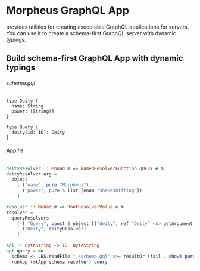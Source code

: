 # Morpheus GraphQL App

provides utilities for creating executable GraphQL applications for servers. You can use it to create a schema-first GraphQL server with dynamic typings.

## Build schema-first GraphQL App with dynamic typings

###### schema.gql

```gql
type Deity {
  name: String
  power: [String!]
}

type Query {
  deity(id: ID): Deity
}
```

###### App.hs

```hs
deityResolver :: Monad m => NamedResolverFunction QUERY e m
deityResolver arg =
  object
    [ ("name", pure "Morpheus"),
      ("power", pure $ list [enum "Shapeshifting"])
    ]

resolver :: Monad m => RootResolverValue e m
resolver =
  queryResolvers
    [ ( "Query", const $ object [("deity", ref "Deity" <$> getArgument "id")]),
      ("Deity", deityResolver)
    ]

api :: ByteString -> IO  ByteString
api query = do
  schema <- LBS.readFile "./schema.gql" >>= resultOr (fail . show) pure . parseSchema
  runApp (mkApp schema resolver) query
```
